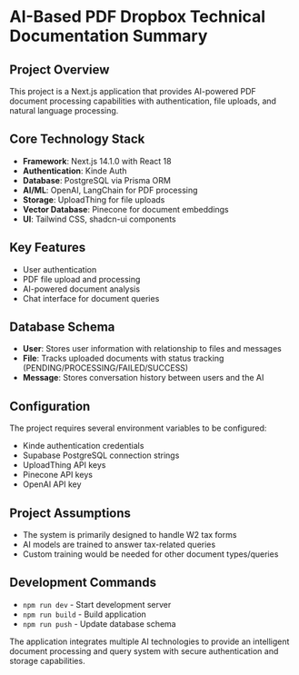 # AI-Based PDF Dropbox Technical Documentation Summary

## Project Overview
This project is a Next.js application that provides AI-powered PDF document processing capabilities with authentication, file uploads, and natural language processing.

## Core Technology Stack
- **Framework**: Next.js 14.1.0 with React 18
- **Authentication**: Kinde Auth
- **Database**: PostgreSQL via Prisma ORM
- **AI/ML**: OpenAI, LangChain for PDF processing
- **Storage**: UploadThing for file uploads
- **Vector Database**: Pinecone for document embeddings
- **UI**: Tailwind CSS, shadcn-ui components

## Key Features
- User authentication
- PDF file upload and processing
- AI-powered document analysis
- Chat interface for document queries

## Database Schema
- **User**: Stores user information with relationship to files and messages
- **File**: Tracks uploaded documents with status tracking (PENDING/PROCESSING/FAILED/SUCCESS)
- **Message**: Stores conversation history between users and the AI

## Configuration
The project requires several environment variables to be configured:
- Kinde authentication credentials
- Supabase PostgreSQL connection strings
- UploadThing API keys
- Pinecone API keys
- OpenAI API key

## Project Assumptions
- The system is primarily designed to handle W2 tax forms
- AI models are trained to answer tax-related queries
- Custom training would be needed for other document types/queries

## Development Commands
- `npm run dev` - Start development server
- `npm run build` - Build application
- `npm run push` - Update database schema

The application integrates multiple AI technologies to provide an intelligent document processing and query system with secure authentication and storage capabilities.